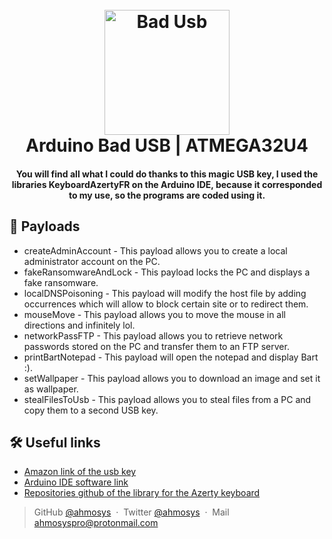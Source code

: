 <h1 align="center">
  <br>
  <a href=(https://amzn.to/32tLg3f"><img src="https://i.postimg.cc/43ncTMms/img-usb.png" alt="Bad Usb" width="200"></a>
  <br>
  Arduino Bad USB | ATMEGA32U4
  <br>
</h1>

<h4 align="center">You will find all what I could do thanks to this magic USB key, I used the libraries KeyboardAzertyFR on the Arduino IDE, because it corresponded to my use, so the programs are coded using it.</h4>

## 📃 Payloads

- createAdminAccount - This payload allows you to create a local administrator account on the PC.
- fakeRansomwareAndLock - This payload locks the PC and displays a fake ransomware.
- localDNSPoisoning - This payload will modify the host file by adding occurrences which will allow to block certain site or to redirect them.
- mouseMove - This payload allows you to move the mouse in all directions and infinitely lol.
- networkPassFTP - This payload allows you to retrieve network passwords stored on the PC and transfer them to an FTP server.
- printBartNotepad - This payload will open the notepad and display Bart :).
- setWallpaper - This payload allows you to download an image and set it as wallpaper.
- stealFilesToUsb - This payload allows you to steal files from a PC and copy them to a second USB key.

## 🛠 Useful links

- [Amazon link of the usb key](https://amzn.to/32tLg3f)
- [Arduino IDE software link](https://www.arduino.cc/en/Main/Software_)
- [Repositories github of the library for the Azerty keyboard](https://github.com/martin-leo/KeyboardAzertyFr)

> GitHub [@ahmosys](https://github.com/ahmosys) &nbsp;&middot;&nbsp;
> Twitter [@ahmosys](https://twitter.com/ahmosys) &nbsp;&middot;&nbsp;
> Mail ahmosyspro@protonmail.com

